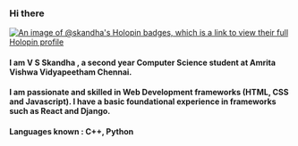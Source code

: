 ### Hi there 
[![An image of @skandha's Holopin badges, which is a link to view their full Holopin profile](https://holopin.me/skandha)](https://holopin.io/@skandha)

#### I am V S Skandha , a second year Computer Science student at Amrita Vishwa Vidyapeetham Chennai. 
#### I am passionate and skilled in Web Development frameworks (HTML, CSS and Javascript). I have a basic foundational experience in frameworks such as React and Django. 

#### Languages known : C++, Python  
<!--
**skandhavs/skandhavs** is a ✨ _special_ ✨ repository because its `README.md` (this file) appears on your GitHub profile.


Here are some ideas to get you started:

- 🔭 I’m currently working on ...
- 🌱 I’m currently learning ...
- 👯 I’m looking to collaborate on ...
- 🤔 I’m looking for help with ...
- 💬 Ask me about ...
- 📫 How to reach me: ...
- 😄 Pronouns: ...
- ⚡ Fun fact: ...
-->
